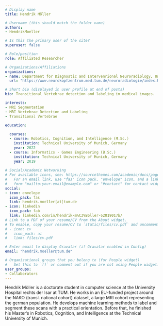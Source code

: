 ```yaml
---
# Display name
title: Hendrik Möller

# Username (this should match the folder name)
authors:
- HendrikMoeller

# Is this the primary user of the site?
superuser: false

# Role/position
role: Affiliated Researcher

# Organizations/Affiliations
organizations:
- name: Department for Diagnostic and Intervenrional Neuroradiology, University Hospital rechts der Isar
  url: "https://www.neurokopfzentrum.med.tum.de/neuroradiologie/index.html"

# Short bio (displayed in user profile at end of posts)
bio: Transitional Vertebrae detection and labeling in medical images.

interests:
- MRI Segmentation
- MRI Vertebrae Detection and Labeling
- Transitional Vertebrae

education:
  
  courses:
  - course: Robotics, Cognition, and Intelligence (M.Sc.)
    institution: Technical University of Munich, Germany
    year: 2022
  - course: Informatics - Games Engineering (B.Sc.)
    institution: Technical University of Munich, Germany
    year: 2019
 
# Social/Academic Networking
# For available icons, see: https://sourcethemes.com/academic/docs/page-builder/#icons
#   For an email link, use "fas" icon pack, "envelope" icon, and a link in the
#   form "mailto:your-email@example.com" or "#contact" for contact widget.
social:
- icon: envelope
  icon_pack: fas
  link: hendrik.moeller[at]tum.de
- icon: linkedin
  icon_pack: fab
  link: linkedin.com/in/hendrik-m%C3%B6ller-62019017b/
# Link to a PDF of your resume/CV from the About widget.
# To enable, copy your resume/CV to `static/files/cv.pdf` and uncomment the lines below.
# - icon: cv
#   icon_pack: ai
#   link: files/cv.pdf

# Enter email to display Gravatar (if Gravatar enabled in Config)
email: "hendrik.moeller@tum.de"

# Organizational groups that you belong to (for People widget)
#   Set this to `[]` or comment out if you are not using People widget.
user_groups:
- Collaborators
---
```


Hendrik Möller is a doctorate student in computer science at the University Hospital rechts der Isar at TUM. He works in an EU-funded project around the NAKO (transl. national cohort) dataset, a large MRI cohort representing the german population. He develops machine learning methods to label and segment these scans with a practical orientation.
Before that, he finished his Master’s in Robotics, Cognition, and Intelligence at the Technical University of Munich.